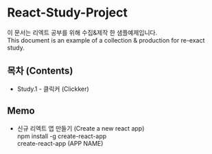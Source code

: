 # React-Study-Project
이 문서는 리엑트 공부를 위해 수집&제작 한 샘플예제입니다.  
This document is an example of a collection & production for re-exact study.

## 목차 (Contents)
- Study.1 - 클릭커 (Clickker)

## Memo
- 신규 리엑트 앱 만들기 (Create a new react app)  
npm install -g create-react-app  
create-react-app (APP NAME)  
